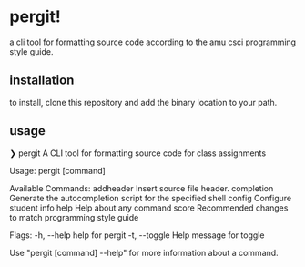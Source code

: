 # pergit!

a cli tool for formatting source code according to the amu csci programming style guide.

## installation

to install, clone this repository and add the binary location to your path.

## usage

❯ pergit
A CLI tool for formatting source code for class assignments

Usage:
  pergit [command]

Available Commands:
  addheader   Insert source file header.
  completion  Generate the autocompletion script for the specified shell
  config      Configure student info
  help        Help about any command
  score       Recommended changes to match programming style guide

Flags:
  -h, --help     help for pergit
  -t, --toggle   Help message for toggle

Use "pergit [command] --help" for more information about a command.

